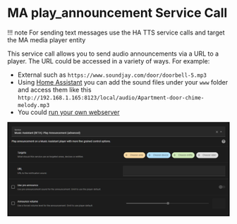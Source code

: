 # MA play_announcement Service Call

!!! note
    For sending text messages use the HA TTS service calls and target the MA media player entity
    
This service call allows you to send audio announcements via a URL to a player. The URL could be accessed in a variety of ways. For example:
- External such as `https://www.soundjay.com/door/doorbell-5.mp3` 
- Using [Home Assistant](https://www.home-assistant.io/integrations/http/#hosting-files) you can add the sound files under your `www` folder and access them like this `http://192.168.1.165:8123/local/audio/Apartment-door-chime-melody.mp3`
- You could [run your own webserver](https://www.instructables.com/Set-up-your-very-own-Web-server/)

![image](../assets/screenshots/service-call/play_announcement.png)
